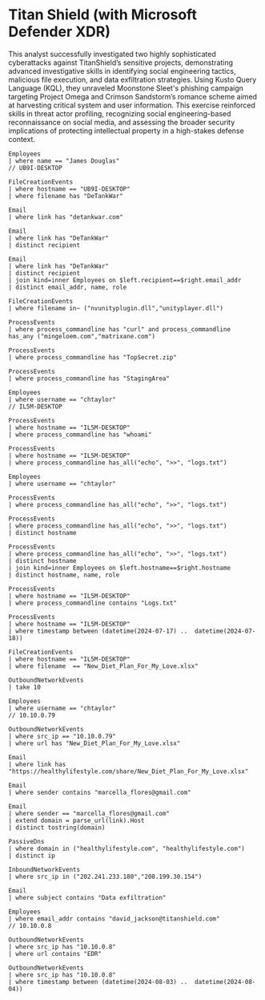 # Titan Shield (with Microsoft Defender XDR)

This analyst successfully investigated two highly sophisticated cyberattacks against TitanShield’s sensitive projects, demonstrating advanced investigative skills in identifying social engineering tactics, malicious file execution, and data exfiltration strategies. Using Kusto Query Language (KQL), they unraveled Moonstone Sleet's phishing campaign targeting Project Omega and Crimson Sandstorm’s romance scheme aimed at harvesting critical system and user information. This exercise reinforced skills in threat actor profiling, recognizing social engineering-based reconnaissance on social media, and assessing the broader security implications of protecting intellectual property in a high-stakes defense context.

```KQL
Employees
| where name == "James Douglas"
// UB9I-DESKTOP

FileCreationEvents
| where hostname == "UB9I-DESKTOP"
| where filename has "DeTankWar"

Email
| where link has "detankwar.com"

Email
| where link has "DeTankWar"
| distinct recipient

Email
| where link has "DeTankWar"
| distinct recipient
| join kind=inner Employees on $left.recipient==$right.email_addr
| distinct email_addr, name, role

FileCreationEvents
| where filename in~ ("nvunityplugin.dll","unityplayer.dll")

ProcessEvents
| where process_commandline has "curl" and process_commandline  has_any ("mingeloem.com","matrixane.com")

ProcessEvents
| where process_commandline has "TopSecret.zip"

ProcessEvents
| where process_commandline has "StagingArea"

Employees
| where username == "chtaylor"
// IL5M-DESKTOP

ProcessEvents
| where hostname == "IL5M-DESKTOP"
| where process_commandline has "whoami"

ProcessEvents
| where hostname == "IL5M-DESKTOP"
| where process_commandline has_all("echo", ">>", "logs.txt")

Employees
| where username == "chtaylor"

ProcessEvents
| where process_commandline has_all("echo", ">>", "logs.txt")

ProcessEvents
| where process_commandline has_all("echo", ">>", "logs.txt")
| distinct hostname

ProcessEvents
| where process_commandline has_all("echo", ">>", "logs.txt")
| distinct hostname
| join kind=inner Employees on $left.hostname==$right.hostname
| distinct hostname, name, role

ProcessEvents
| where hostname == "IL5M-DESKTOP"
| where process_commandline contains "Logs.txt"

ProcessEvents
| where hostname == "IL5M-DESKTOP"
| where timestamp between (datetime(2024-07-17) ..  datetime(2024-07-18))

FileCreationEvents
| where hostname == "IL5M-DESKTOP"
| where filename  == "New_Diet_Plan_For_My_Love.xlsx"

OutboundNetworkEvents
| take 10

Employees
| where username == "chtaylor"
// 10.10.0.79

OutboundNetworkEvents
| where src_ip == "10.10.0.79"
| where url has "New_Diet_Plan_For_My_Love.xlsx"

Email
| where link has "https://healthylifestyle.com/share/New_Diet_Plan_For_My_Love.xlsx"

Email
| where sender contains "marcella_flores@gmail.com"

Email
| where sender == "marcella_flores@gmail.com"
| extend domain = parse_url(link).Host
| distinct tostring(domain)

PassiveDns
| where domain in ("healthylifestyle.com", "healthylifestyle.com")
| distinct ip

InboundNetworkEvents
| where src_ip in ("202.241.233.180","208.199.30.154")

Email
| where subject contains "Data exfiltration"

Employees
| where email_addr contains "david_jackson@titanshield.com"
// 10.10.0.8

OutboundNetworkEvents
| where src_ip has "10.10.0.8"
| where url contains "EDR"

OutboundNetworkEvents
| where src_ip has "10.10.0.8"
| where timestamp between (datetime(2024-08-03) ..  datetime(2024-08-04))
```
